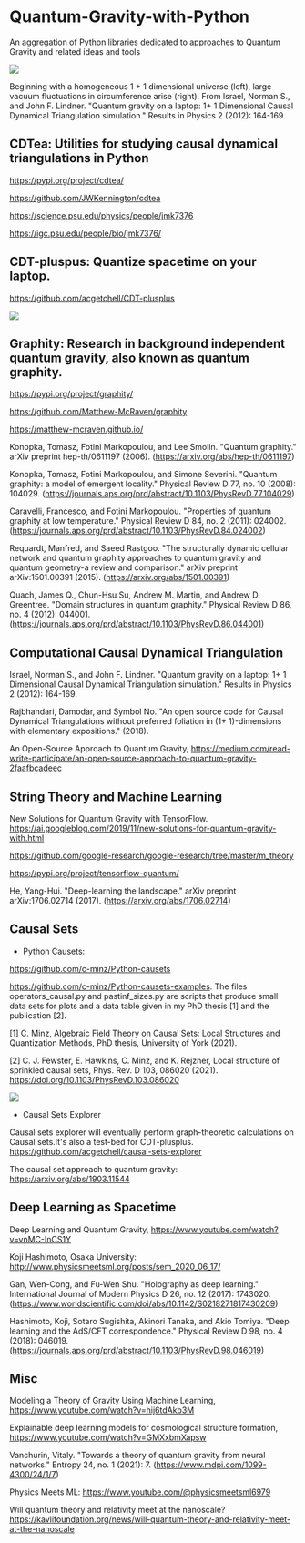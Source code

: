 # Quantum-Gravity-with-Python
An aggregation of Python libraries dedicated to approaches to Quantum Gravity and related ideas and tools

![](img/cdt1.png)

Beginning with a homogeneous 1 + 1 dimensional universe (left), large vacuum fluctuations in circumference arise (right). From Israel, Norman S., and John F. Lindner. "Quantum gravity on a laptop: 1+ 1 Dimensional Causal Dynamical Triangulation simulation." Results in Physics 2 (2012): 164-169.

## CDTea: Utilities for studying causal dynamical triangulations in Python

https://pypi.org/project/cdtea/

https://github.com/JWKennington/cdtea

https://science.psu.edu/physics/people/jmk7376

https://igc.psu.edu/people/bio/jmk7376/

## CDT-pluspus: Quantize spacetime on your laptop.

https://github.com/acgetchell/CDT-plusplus

![](img/cdt_plusplus.png)


## Graphity: Research in background independent quantum gravity, also known as quantum graphity.

https://pypi.org/project/graphity/

https://github.com/Matthew-McRaven/graphity

https://matthew-mcraven.github.io/

Konopka, Tomasz, Fotini Markopoulou, and Lee Smolin. "Quantum graphity." arXiv preprint hep-th/0611197 (2006). (https://arxiv.org/abs/hep-th/0611197)

Konopka, Tomasz, Fotini Markopoulou, and Simone Severini. "Quantum graphity: a model of emergent locality." Physical Review D 77, no. 10 (2008): 104029. (https://journals.aps.org/prd/abstract/10.1103/PhysRevD.77.104029)

Caravelli, Francesco, and Fotini Markopoulou. "Properties of quantum graphity at low temperature." Physical Review D 84, no. 2 (2011): 024002. (https://journals.aps.org/prd/abstract/10.1103/PhysRevD.84.024002)

Requardt, Manfred, and Saeed Rastgoo. "The structurally dynamic cellular network and quantum graphity approaches to quantum gravity and quantum geometry-a review and comparison." arXiv preprint arXiv:1501.00391 (2015). (https://arxiv.org/abs/1501.00391)

Quach, James Q., Chun-Hsu Su, Andrew M. Martin, and Andrew D. Greentree. "Domain structures in quantum graphity." Physical Review D 86, no. 4 (2012): 044001. (https://journals.aps.org/prd/abstract/10.1103/PhysRevD.86.044001)

## Computational Causal Dynamical Triangulation

Israel, Norman S., and John F. Lindner. "Quantum gravity on a laptop: 1+ 1 Dimensional Causal Dynamical Triangulation simulation." Results in Physics 2 (2012): 164-169.

Rajbhandari, Damodar, and Symbol No. "An open source code for Causal Dynamical Triangulations without preferred foliation in (1+ 1)-dimensions with elementary expositions." (2018).

An Open-Source Approach to Quantum Gravity, https://medium.com/read-write-participate/an-open-source-approach-to-quantum-gravity-2faafbcadeec

## String Theory and Machine Learning

New Solutions for Quantum Gravity with TensorFlow. https://ai.googleblog.com/2019/11/new-solutions-for-quantum-gravity-with.html

https://github.com/google-research/google-research/tree/master/m_theory

https://pypi.org/project/tensorflow-quantum/

He, Yang-Hui. "Deep-learning the landscape." arXiv preprint arXiv:1706.02714 (2017). (https://arxiv.org/abs/1706.02714)

## Causal Sets

* Python Causets: 

https://github.com/c-minz/Python-causets

https://github.com/c-minz/Python-causets-examples. The files operators_causal.py and pastinf_sizes.py are scripts that produce small data sets for plots and a data table given in my PhD thesis [1] and the publication [2].

[1] C. Minz, Algebraic Field Theory on Causal Sets: Local Structures and Quantization Methods, PhD thesis, University of York (2021).

[2] C. J. Fewster, E. Hawkins, C. Minz, and K. Rejzner, Local structure of sprinkled causal sets, Phys. Rev. D 103, 086020 (2021). https://doi.org/10.1103/PhysRevD.103.086020

![](img/causets_pic1.png)

* Causal Sets Explorer 

Causal sets explorer will eventually perform graph-theoretic calculations on Causal sets.It's also a test-bed for CDT-plusplus.
https://github.com/acgetchell/causal-sets-explorer

The causal set approach to quantum gravity: https://arxiv.org/abs/1903.11544

## Deep Learning as Spacetime

Deep Learning and Quantum Gravity, https://www.youtube.com/watch?v=vnMC-InCS1Y

Koji Hashimoto, Osaka University: http://www.physicsmeetsml.org/posts/sem_2020_06_17/

Gan, Wen-Cong, and Fu-Wen Shu. "Holography as deep learning." International Journal of Modern Physics D 26, no. 12 (2017): 1743020. (https://www.worldscientific.com/doi/abs/10.1142/S0218271817430209)

Hashimoto, Koji, Sotaro Sugishita, Akinori Tanaka, and Akio Tomiya. "Deep learning and the AdS/CFT correspondence." Physical Review D 98, no. 4 (2018): 046019. (https://journals.aps.org/prd/abstract/10.1103/PhysRevD.98.046019)

## Misc

Modeling a Theory of Gravity Using Machine Learning, https://www.youtube.com/watch?v=hij6tdAkb3M

Explainable deep learning models for cosmological structure formation, https://www.youtube.com/watch?v=GMXxbmXapsw

Vanchurin, Vitaly. "Towards a theory of quantum gravity from neural networks." Entropy 24, no. 1 (2021): 7. (https://www.mdpi.com/1099-4300/24/1/7)

Physics Meets ML: https://www.youtube.com/@physicsmeetsml6979

Will quantum theory and relativity meet at the nanoscale? https://kavlifoundation.org/news/will-quantum-theory-and-relativity-meet-at-the-nanoscale




